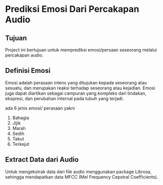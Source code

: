 # **Prediksi Emosi Dari Percakapan Audio**

## **Tujuan**
Project ini bertujuan untuk memprediksi emosi/persaan seseorang melalui percakapan audio.

## **Definisi Emosi**
Emosi adalah perasaan intens yang ditujukan kepada seseorang atau sesuatu, dan merupakan reaksi terhadap seseorang atau kejadian. Emosi juga dapat diartikan sebagai campuran yang kompleks dari tindakan, ekspresi, dan perubahan internal pada tubuh yang terjadi.

ada 6 jenis emosi/ perasaan yakni
1. Bahagia
2. Jijik
3. Marah
4. Sedih
5. Takut
6. Terkejut

## **Extract Data dari Audio**
Untuk mengekstrak data dari file audio menggunakan package Librosa, sehingga mendapatkan data MFCC (Mel Frequency Cepstral Coefficients). 
